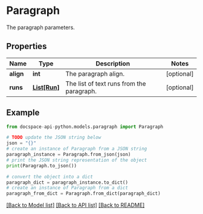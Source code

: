 # Paragraph
The paragraph parameters.

## Properties

Name | Type | Description | Notes
------------ | ------------- | ------------- | -------------
**align** | **int** | The paragraph align. | [optional] 
**runs** | [**List[Run]**](Run.md) | The list of text runs from the paragraph. | [optional] 

## Example

```python
from docspace-api-python.models.paragraph import Paragraph

# TODO update the JSON string below
json = "{}"
# create an instance of Paragraph from a JSON string
paragraph_instance = Paragraph.from_json(json)
# print the JSON string representation of the object
print(Paragraph.to_json())

# convert the object into a dict
paragraph_dict = paragraph_instance.to_dict()
# create an instance of Paragraph from a dict
paragraph_from_dict = Paragraph.from_dict(paragraph_dict)
```
[[Back to Model list]](../README.md#documentation-for-models) [[Back to API list]](../README.md#documentation-for-api-endpoints) [[Back to README]](../README.md)



